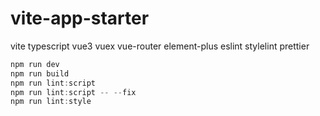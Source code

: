 # vite-app-starter

vite typescript vue3 vuex vue-router element-plus eslint stylelint prettier

```powershell
npm run dev
npm run build
npm run lint:script
npm run lint:script -- --fix
npm run lint:style
```
